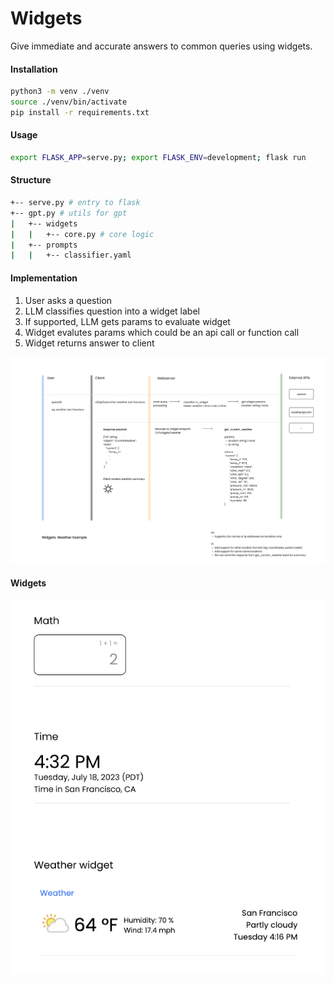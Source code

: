 # Widgets

Give immediate and accurate answers to common queries using widgets.

#### Installation

```bash
python3 -m venv ./venv
source ./venv/bin/activate
pip install -r requirements.txt
```

#### Usage

```bash
export FLASK_APP=serve.py; export FLASK_ENV=development; flask run
```

#### Structure 
```bash
+-- serve.py # entry to flask 
+-- gpt.py # utils for gpt
|   +-- widgets 
|   |   +-- core.py # core logic 
|   +-- prompts 
|   |   +-- classifier.yaml 
```

#### Implementation 

1. User asks a question
2. LLM classifies question into a widget label 
3. If supported, LLM gets params to evaluate widget
4. Widget evalutes params which could be an api call or function call
5. Widget returns answer to client 

![data](./flow.png)

#### Widgets

![widgets](./widgets.png)